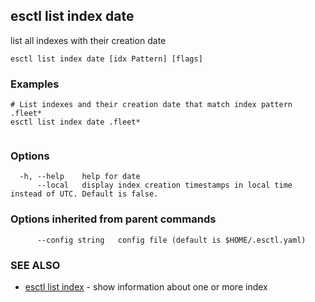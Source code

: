 ## esctl list index date

list all indexes with their creation date

```
esctl list index date [idx Pattern] [flags]
```

### Examples

```
# List indexes and their creation date that match index pattern .fleet*
esctl list index date .fleet*
	
```

### Options

```
  -h, --help    help for date
      --local   display index creation timestamps in local time instead of UTC. Default is false.
```

### Options inherited from parent commands

```
      --config string   config file (default is $HOME/.esctl.yaml)
```

### SEE ALSO

* [esctl list index](esctl_list_index.md)	 - show information about one or more index

